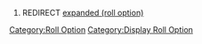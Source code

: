 1.  REDIRECT [expanded (roll
    option)](expanded_\(roll_option\) "wikilink")

[Category:Roll Option](Category:Roll_Option "wikilink")
[Category:Display Roll Option](Category:Display_Roll_Option "wikilink")